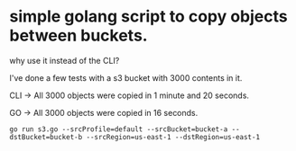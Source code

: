 # simple golang script to copy objects between buckets.

why use it instead of the CLI?

I've done a few tests with a s3 bucket with 3000 contents in it.

CLI -> All 3000 objects were copied in 1 minute and 20 seconds.

GO -> All 3000 objects were copied in 16 seconds.

```
go run s3.go --srcProfile=default --srcBucket=bucket-a --dstBucket=bucket-b --srcRegion=us-east-1 --dstRegion=us-east-1
```
